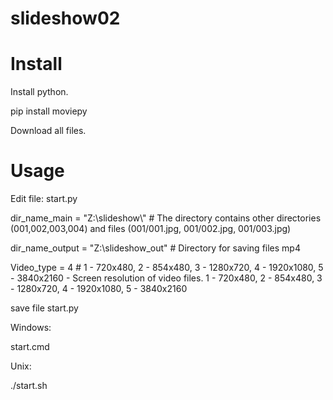 # slideshow02

# Install

Install python.

pip install moviepy

Download all files.

# Usage

Edit file: start.py

dir_name_main = "Z:\\slideshow\\" # The directory contains other directories (001,002,003,004) and files (001/001.jpg, 001/002.jpg, 001/003.jpg)

dir_name_output = "Z:\\slideshow_out" # Directory for saving files mp4

Video_type = 4 #  1 - 720х480, 2 - 854x480, 3 - 1280x720, 4 - 1920x1080,  5 - 3840x2160 - Screen resolution of video files.
1 - 720x480,
2 - 854x480,
3 - 1280x720,
4 - 1920x1080,
5 - 3840x2160

save file start.py

Windows:

start.cmd

Unix:

./start.sh

